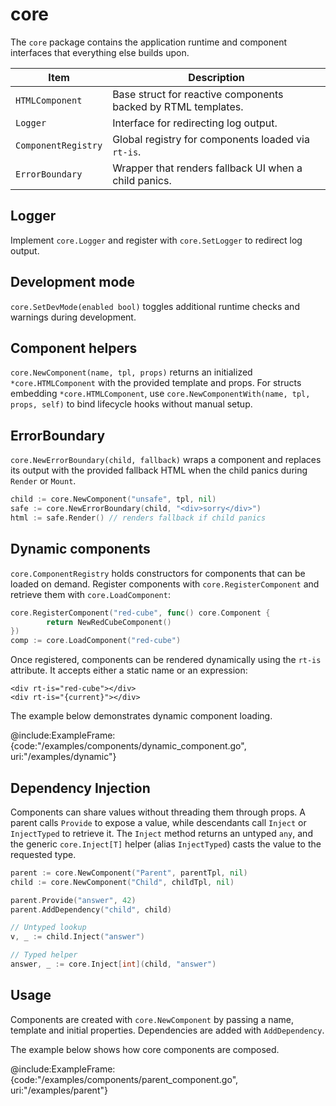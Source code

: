 # core

The `core` package contains the application runtime and component
interfaces that everything else builds upon.

| Item | Description |
| --- | --- |
| `HTMLComponent` | Base struct for reactive components backed by RTML templates. |
| `Logger` | Interface for redirecting log output. |
| `ComponentRegistry` | Global registry for components loaded via `rt-is`. |
| `ErrorBoundary` | Wrapper that renders fallback UI when a child panics. |

## Logger

Implement `core.Logger` and register with `core.SetLogger` to redirect log
output.

## Development mode

`core.SetDevMode(enabled bool)` toggles additional runtime checks and
warnings during development.

## Component helpers

`core.NewComponent(name, tpl, props)` returns an initialized `*core.HTMLComponent` with the provided template and props.
For structs embedding `*core.HTMLComponent`, use `core.NewComponentWith(name, tpl, props, self)` to bind lifecycle hooks without manual setup.

## ErrorBoundary

`core.NewErrorBoundary(child, fallback)` wraps a component and replaces its output with the provided fallback HTML when the child panics during `Render` or `Mount`.

```go
child := core.NewComponent("unsafe", tpl, nil)
safe := core.NewErrorBoundary(child, "<div>sorry</div>")
html := safe.Render() // renders fallback if child panics
```

## Dynamic components

`core.ComponentRegistry` holds constructors for components that can be
loaded on demand. Register components with `core.RegisterComponent` and
retrieve them with `core.LoadComponent`:

```go
core.RegisterComponent("red-cube", func() core.Component {
        return NewRedCubeComponent()
})
comp := core.LoadComponent("red-cube")
```

Once registered, components can be rendered dynamically using the
`rt-is` attribute. It accepts either a static name or an expression:

```rtml
<div rt-is="red-cube"></div>
<div rt-is="{current}"></div>
```

The example below demonstrates dynamic component loading.

@include:ExampleFrame:{code:"/examples/components/dynamic_component.go", uri:"/examples/dynamic"}

## Dependency Injection

Components can share values without threading them through props. A parent
calls `Provide` to expose a value, while descendants call `Inject` or
`InjectTyped` to retrieve it. The `Inject` method returns an untyped `any`,
and the generic `core.Inject[T]` helper (alias `InjectTyped`) casts the value
to the requested type.

```go
parent := core.NewComponent("Parent", parentTpl, nil)
child := core.NewComponent("Child", childTpl, nil)

parent.Provide("answer", 42)
parent.AddDependency("child", child)

// Untyped lookup
v, _ := child.Inject("answer")

// Typed helper
answer, _ := core.Inject[int](child, "answer")
```

## Usage

Components are created with `core.NewComponent` by passing a name, template
and initial properties. Dependencies are added with `AddDependency`.

The example below shows how core components are composed.

@include:ExampleFrame:{code:"/examples/components/parent_component.go", uri:"/examples/parent"}
